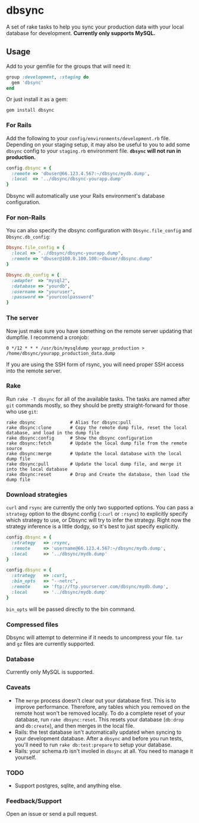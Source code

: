 # dbsync

A set of rake tasks to help you sync your production data with your local database for development. **Currently only supports MySQL.**

## Usage

Add to your gemfile for the groups that will need it:

```ruby
group :development, :staging do
  gem 'dbsync'
end
```

Or just install it as a gem:

```
gem install dbsync
```

### For Rails

Add the following to your `config/environments/development.rb` file. Depending on your staging setup, it may also be useful to you to add some `dbsync` config to your `staging.rb` environment file. **`dbsync` will not run in production.**

```ruby
config.dbsync = {
  :remote => 'dbuser@66.123.4.567:~/dbsync/mydb.dump',
  :local  => '../dbsync/dbsync-yourapp.dump'
}
```

Dbsync will automatically use your Rails environment's database configuration.

### For non-Rails

You can also specify the dbsync configuration with `Dbsync.file_config` and `Dbsync.db_config`:

```ruby
Dbsync.file_config = {
  :local => "../dbsync/dbsync-yourapp.dump",
  :remote => "dbuser@100.0.100.100:~dbuser/dbsync.dump"
}

Dbsync.db_config = {
  :adapter  => "mysql2",
  :database => "yourdb",
  :username => "youruser",
  :password => "yourcoolpassword"
}
```

### The server

Now just make sure you have something on the remote server updating that dumpfile. I recommend a cronjob:

```
0 */12 * * * /usr/bin/mysqldump yourapp_production > /home/dbsync/yourapp_production_data.dump
```

If you are using the SSH form of rsync, you will need proper SSH access into the remote server.

### Rake

Run `rake -T dbsync` for all of the available tasks. The tasks are named after `git` commands mostly, so they should be pretty straight-forward for those who use `git`:

```
rake dbsync             # Alias for dbsync:pull
rake dbsync:clone       # Copy the remote dump file, reset the local database, and load in the dump file
rake dbsync:config      # Show the dbsync configuration
rake dbsync:fetch       # Update the local dump file from the remote source
rake dbsync:merge       # Update the local database with the local dump file
rake dbsync:pull        # Update the local dump file, and merge it into the local database
rake dbsync:reset       # Drop and Create the database, then load the dump file
```


### Download strategies
`curl` and `rsync` are currently the only two supported options. You can pass a `strategy` option to the dbsync config (`:curl` or `:rsync`) to explicitly specify which strategy to use, or Dbsync will try to infer the strategy. Right now the strategy inference is a little dodgy, so it's best to just specify explicitly.

```ruby
config.dbsync = {
  :strategy   => :rsync,
  :remote     => 'username@66.123.4.567:~/dbsync/mydb.dump',
  :local      => '../dbsync/mydb.dump'
}

config.dbsync = {
  :strategy   => :curl,
  :bin_opts   => "--netrc",
  :remote     => 'ftp://ftp.yourserver.com/dbsync/mydb.dump',
  :local      => '../dbsync/mydb.dump'
}
```

`bin_opts` will be passed directly to the bin command.


### Compressed files
Dbsync will attempt to determine if it needs to uncompress your file. `tar` and `gz` files are currently supported.


### Database
Currently only MySQL is supported.


### Caveats
* The `merge` process doesn't clear out your database first. This is to improve performance. Therefore, any tables which you removed on the remote host won't be removed locally. To do a complete reset of your database, run `rake dbsync:reset`. This resets your database (`db:drop` and `db:create`), and then merges in the local file.
* Rails: the test database isn't automatically updated when syncing to your development database. After a `dbsync` and before you run tests, you'll need to run `rake db:test:prepare` to setup your database.
* Rails: your schema.rb isn't involed in `dbsync` at all. You need to manage it yourself.


### TODO

- Support postgres, sqlite, and anything else.


### Feedback/Support

Open an issue or send a pull request.
